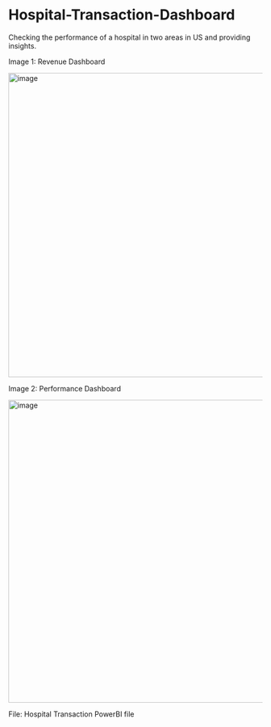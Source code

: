# Hospital-Transaction-Dashboard
Checking the performance of a hospital in two areas in US and providing insights.





Image 1: Revenue Dashboard




<img width="602" alt="image" src="https://github.com/Adebisiokegbemi/Hospital-Transaction-Dashboard/assets/91023196/952af02b-7c18-422a-a75f-c6d53b5ef007">





Image 2: Performance Dashboard 




<img width="599" alt="image" src="https://github.com/Adebisiokegbemi/Hospital-Transaction-Dashboard/assets/91023196/f8011e32-1eae-4e0b-a0a7-e434a0a3dd02">








File: Hospital Transaction PowerBI file

